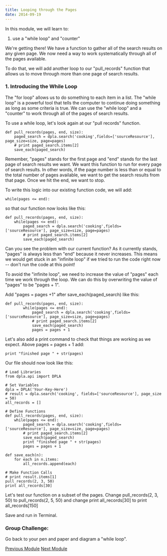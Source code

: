 ```yaml
---
title: Looping through the Pages
date: 2014-09-19
---
```


In this module, we will learn to:

1. use a "while loop" and "counter"

We're getting there! We have a function to gather all of the search results on any given page. We now need a way to work systematically through all of the pages available. 

To do that, we will add another loop to our "pull_records" function that allows us to move through more than one page of search results.

### 1. Introducing the While Loop

The "for loop" allows us to do something to each item in a list. The "while loop" is a powerful tool that tells the computer to continue doing something as long as some criteria is true. We can use the "while loop" and a "counter" to work through all of the pages of search results.

To use a while loop, let's look again at our "pull records" function.

	def pull_records(pages, end, size):
		paged_search = dpla.search('cooking',fields=['sourceResource'], page_size=size, page=pages)
		# print paged_search.items[2]			
		save_each(paged_search)

Remember, "pages" stands for the first page and "end" stands for the last page of search results we want. We want this function to run for every page of search results. In other words, if the page number is less than or equal to the total number of pages available, we want to get the search results from that page. Once we hit the end, we want to stop.

To write this logic into our existing function code, we will add:

	while(pages <= end):

so that our function now looks like this:

	def pull_records(pages, end, size):
		while(pages <= end):
			paged_search = dpla.search('cooking',fields=['sourceResource'], page_size=size, page=pages)
			# print paged_search.items[2]					
			save_each(paged_search)

Can you see the problem with our current function? As it currently stands, "pages" is always less than "end" because it never increases. This means we would get stuck in an "infinite loop" if we tried to run the code right now -- don't run the code at this point!

To avoid the "infinite loop", we need to increase the value of "pages" each time we work through the loop. We can do this by overwriting the value of "pages" to be "pages + 1".

Add "pages = pages +1" after <span class="command">save_each(paged_search)</span> like this:
	
	def pull_records(pages, end, size):
			while(pages <= end):
				paged_search = dpla.search('cooking',fields=['sourceResource'], page_size=size, page=pages)
				# print paged_search.items[2]					
				save_each(paged_search)
				pages = pages + 1

Let's also add a print command to check that things are working as we expect. Above <span class = "command">pages = pages + 1</span> add:

	print "finished page " + str(pages)

Our file should now look like this:

	# Load Libraries
	from dpla.api import DPLA

	# Set Variables
	dpla = DPLA('Your-Key-Here')
	# result = dpla.search('cooking', fields=['sourceResource'], page_size = 50)
	all_records = []

	# Define Functions
	def pull_records(pages, end, size):
		while(pages <= end):
			paged_search = dpla.search('cooking',fields=['sourceResource'], page_size=size, page=pages)
			# print paged_search.items[2]
			save_each(paged_search)
			print "finished page " + str(pages)
			pages = pages + 1

	def save_each(n):
		for each in n.items:
			all_records.append(each)

	# Make Function Calls
	# print result.items[1]
	pull_records(2, 3, 50)
	print all_records[30]

Let's test our function on a subset of the pages. Change <span class="command">pull_records(2, 3, 50)</span> to <span class="command">pull_records(2, 5, 50)</span> and change <span class="command">print all_records[30]</span> to <span class="command">print all_records[150]</span>

Save and run in Terminal.

### Group Challenge: 

Go back to your pen and paper and diagram a "while loop". 


<span class="left">[Previous Module](module07.html)</span>
<span class="right">[Next Module](module09.html)</span>
